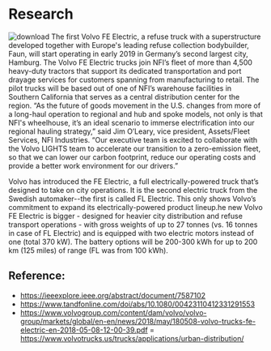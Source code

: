 # Research
![download](https://user-images.githubusercontent.com/94118726/152677792-e7207a8f-4bdb-4b42-9e6a-4ac2a09a7332.jpg)
The first Volvo FE Electric, a refuse truck with a superstructure developed together with Europe's 
leading refuse collection bodybuilder, Faun, will start operating in early 2019 in Germany’s second largest city, Hamburg. The Volvo FE Electric trucks join NFI’s fleet of more than 4,500 heavy-duty tractors that support its dedicated transportation and port drayage services for customers spanning from manufacturing to retail. The pilot trucks will be based out of one of NFI’s warehouse facilities in Southern California that serves as a central distribution center for the region. “As the future of goods movement in the U.S. changes from more of a long-haul operation to regional and hub and spoke models, not only is that NFI's wheelhouse, it’s an ideal scenario to immerse electrification into our regional hauling strategy,” said Jim O’Leary, vice president, Assets/Fleet Services, NFI Industries. “Our executive team is excited to collaborate with the Volvo LIGHTS team to accelerate our transition to a zero-emission fleet, so that we can lower our carbon footprint, reduce our operating costs and provide a better work environment for our drivers.”

Volvo has introduced the FE Electric, a full electrically-powered truck that’s designed to take on city operations. It is the second electric truck from the Swedish automaker--the first is called FL Electric. This only shows Volvo’s commitment to expand its electrically-powered product lineup.he new Volvo FE Electric is bigger - designed for heavier city distribution and refuse transport operations - with gross weights of up to 27 tonnes (vs. 16 tonnes in case of FL Electric) and is equipped with two electric motors instead of one (total 370 kW).
The battery options will be 200-300 kWh for up to 200 km (125 miles) of range (FL was from 100 kWh).

## Reference:
- https://ieeexplore.ieee.org/abstract/document/7587102
- https://www.tandfonline.com/doi/abs/10.1080/00423110412331291553
- https://www.volvogroup.com/content/dam/volvo/volvo-group/markets/global/en-en/news/2018/may/180508-volvo-trucks-fe-electric-en-2018-05-08-12-00-39.pdf
= https://www.volvotrucks.us/trucks/applications/urban-distribution/
